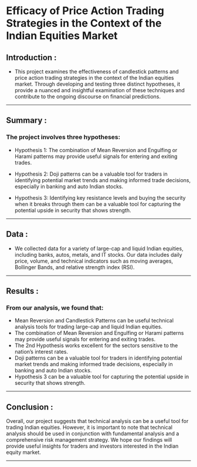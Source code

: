 # Efficacy of Price Action Trading Strategies in the Context of the Indian Equities Market
## **Introduction** :
*  This project examines the effectiveness of candlestick patterns and price action trading strategies in the context of the Indian equities market. Through developing and testing three distinct hypotheses, it provide a nuanced and insightful examination of these techniques and contribute to the ongoing discourse on financial predictions.
___
## **Summary** :
### The project involves three hypotheses:

* Hypothesis 1: The combination of Mean Reversion and Engulfing or Harami patterns may provide useful signals for entering and exiting trades.

* Hypothesis 2: Doji patterns can be a valuable tool for traders in identifying potential market trends and making informed trade decisions, especially in banking and auto Indian stocks.

* Hypothesis 3: Identifying key resistance levels and buying the security when it breaks through them can be a valuable tool for capturing the potential upside in security that shows strength.
___
## **Data** :
* We collected data for a variety of large-cap and liquid Indian equities, including banks, autos, metals, and IT stocks. Our data includes daily price, volume, and technical indicators such as moving averages, Bollinger Bands, and relative strength index (RSI).
___
## **Results** :

### From our analysis, we found that:

* Mean Reversion and Candlestick Patterns can be useful technical analysis tools for trading large-cap and liquid Indian equities.
* The combination of Mean Reversion and Engulfing or Harami patterns may provide useful signals for entering and exiting trades.
* The 2nd Hypothesis works excellent for the sectors sensitive to the nation’s interest rates.
* Doji patterns can be a valuable tool for traders in identifying potential market trends and making informed trade decisions, especially in banking and auto Indian stocks.
* Hypothesis 3 can be a valuable tool for capturing the potential upside in security that shows strength.
___
## **Conclusion** :

Overall, our project suggests that technical analysis can be a useful tool for trading Indian equities. However, it is important to note that technical analysis should be used in conjunction with fundamental analysis and a comprehensive risk management strategy. We hope our findings will provide useful insights for traders and investors interested in the Indian equity market.
___

